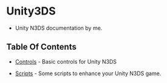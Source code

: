 # Unity3DS

* Unity N3DS documentation by me.

## Table Of Contents

* [Controls](https://github.com/TyDevX/Unity3DS/blob/main/Controls.md) - Basic controls for Unity N3DS

* [Scripts](https://github.com/TyDevX/Unity3DS/tree/main/Scripts) - Some scripts to enhance your Unity N3DS game.
